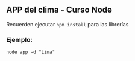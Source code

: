 ## APP del clima - Curso Node

Recuerden ejecutar ``` npm install ``` para las librerías

### Ejemplo:
```
node app -d "Lima"
```